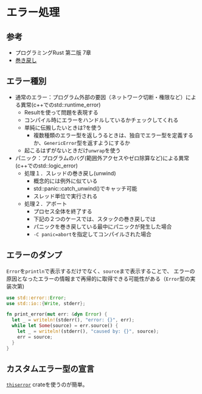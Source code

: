 # エラー処理

## 参考

- プログラミングRust 第二版 7章
- [巻き戻し](https://doc.rust-jp.rs/rust-nomicon-ja/unwinding.html)

## エラー種別

- 通常のエラー：プログラム外部の要因（ネットワーク切断・権限など）による異常(c++でのstd::runtime_error)
  - Resultを使って問題を表現する
  - コンパイル時にエラーをハンドルしているかチェックしてくれる
  - 単純に伝搬したいときは?を使う
    - 複数種類のエラー型を返しうるときは、独自でエラー型を定義するか、`GenericError`型を返すようにするか
  - 起こるはずがないときだけ`unwrap`を使う
- パニック：プログラムのバグ(範囲外アクセスやゼロ除算など)による異常(c++でのstd::logic_error)
  - 処理１．スレッドの巻き戻し(unwind)
    - 概念的には例外に似ている
    - std::panic::catch_unwind()でキャッチ可能
    - スレッド単位で実行される
  - 処理２．アボート
    - プロセス全体を終了する
    - 下記の２つのケースでは、スタックの巻き戻しでは
    - パニックを巻き戻している最中にパニックが発生した場合
    - `-C panic=abort`を指定してコンパイルされた場合


## エラーのダンプ

`Error`を`println`で表示するだけでなく、`source`まで表示することで、
エラーの原因となったエラーの情報まで再帰的に取得できる可能性がある（`Error`型の実装次第)

```rust
use std::error::Error;
use std::io::{Write, stderr};

fn print_error(mut err: &dyn Error) {
  let _ = writeln!(stderr(), "error: {}", err);
  while let Some(source) = err.source() {
    let _ = writeln!(stderr(), "caused by: {}", source);
    err = source;
  }
}
```

## カスタムエラー型の宣言

[`thiserror`](https://docs.rs/thiserror/1.0.31/thiserror/) crateを使うのが簡単。
